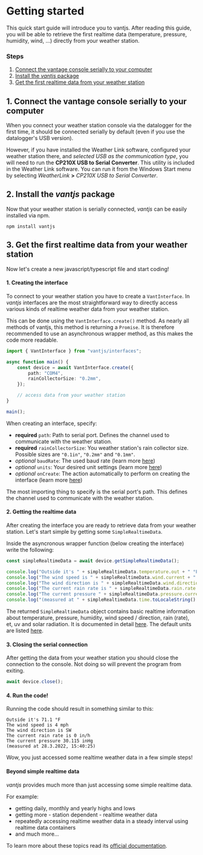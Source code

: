 # Getting started

This quick start guide will introduce you to vantjs. After reading this guide, you will be able to retrieve the
first realtime data (temperature, pressure, humidity, wind, ...) directly from your weather station.

### Steps

1. [Connect the vantage console serially to your computer](#1-connect-the-vantjs-package)
2. [Install the _vantjs_ package](#2-install-the-vantjs-package)
3. [Get the first realtime data from your weather station](#3-get-the-first-realtime-data-from-your-weather-station)

## 1. Connect the vantage console serially to your computer

When you connect your weather station console via the datalogger for the first time, it should be connected serially by default (even if you use the datalogger's USB version).

However, if you have installed the Weather Link software, configured your weather station there, and _selected USB as the communication type_, you will need to run the **CP210X USB to Serial Converter**. This utility is included in the Weather Link software. You can run it from the Windows Start menu by selecting _WeatherLink_ **>** _CP210X USB to Serial Converter_.

## 2. Install the _vantjs_ package

Now that your weather station is serially connected, _vantjs_ can be easily installed via npm.

```shell
npm install vantjs
```

## 3. Get the first realtime data from your weather station

Now let's create a new javascript/typescript file and start coding!

#### 1. Creating the interface

To connect to your weather station you have to create a `VantInterface`.
In _vantjs_ interfaces are the most straightforward way to directly access various kinds of
realtime weather data from your weather station.

This can be done using the `VantInterface.create()` method. As nearly all methods of vantjs, this method is returning a `Promise`. It is therefore recommended to use an asynchronous wrapper method, as this makes the code more readable.

```ts
import { VantInterface } from "vantjs/interfaces";

async function main() {
    const device = await VantInterface.create({
        path: "COM4",
        rainCollectorSize: "0.2mm",
    });

    // access data from your weather station
}

main();
```

When creating an interface, specify:

-   **required** `path`: Path to serial port. Defines the channel used to communicate with the weather station.
-   **required** `rainCollectorSize`: You weather station's rain collector size. Possible sizes are `"0.1in"`, `"0.2mm"` and `"0.1mm"`.
-   _optional_ `baudRate`: The used baud rate (learn more [here](https://harrydehix.github.io/vantjs/interfaces/interfaces_settings.MinimumVantInterfaceSettings.html#baudRate))
-   _optional_ `units`: Your desired unit settings (learn more [here]())
-   _optional_ `onCreate`: The action automatically to perform on creating the interface (learn more [here](https://harrydehix.github.io/vantjs/interfaces/interfaces_settings.MinimumVantInterfaceSettings.html#units))

The most importing thing to specify is the serial port's path. This defines the channel used to communicate with the weather station.
#### 2. Getting the realtime data

After creating the interface you are ready to retrieve data from your weather station. Let's start simple by getting some `SimpleRealtimeData`.

Inside the asyncronous wrapper function (below creating the interface) write the following:

```ts
const simpleRealtimeData = await device.getSimpleRealtimeData();

console.log("Outside it's " + simpleRealtimeData.temperature.out + " °F");
console.log("The wind speed is " + simpleRealtimeData.wind.current + " mph");
console.log("The wind direction is " + simpleRealtimeData.wind.direction.abbrevation);
console.log("The current rain rate is " + simpleRealtimeData.rain.rate + " in/h");
console.log("The current pressure " + simpleRealtimeData.pressure.current + " inHg");
console.log("(measured at " + simpleRealtimeData.time.toLocaleString() + ")");
```

The returned `SimpleRealtimeData` object contains basic realtime information about temperature,
pressure, humidity, wind speed / direction, rain (rate), et, uv and solar radiation. It is documented in detail [here](https://harrydehix.github.io/vantjs/classes/structures.SimpleRealtimeData.html). The default units are listed [here](https://harrydehix.github.io/vantjs/modules/units.html).

#### 3. Closing the serial connection

After getting the data from your weather station you should close the connection to the console.
Not doing so will prevent the program from exiting.

```ts
await device.close();
```

#### 4. Run the code!

Running the code should result in something similar to this:

```
Outside it's 71.1 °F
The wind speed is 4 mph
The wind direction is SW
The current rain rate is 0 in/h
The current pressure 30.115 inHg
(measured at 28.3.2022, 15:40:25)
```

Wow, you just accessed some realtime weather data in a few simple steps!

#### Beyond simple realtime data

_vantjs_ provides much more than just accessing some simple realtime data.

For example:

- getting daily, monthly and yearly highs and lows
- getting more - station dependent - realtime weather data
- repeatedly accessing realtime weather data in a steady interval using realtime data containers
- and much more...

To learn more about these topics read its [official documentation](https://harrydehix.github.io/vantjs/).